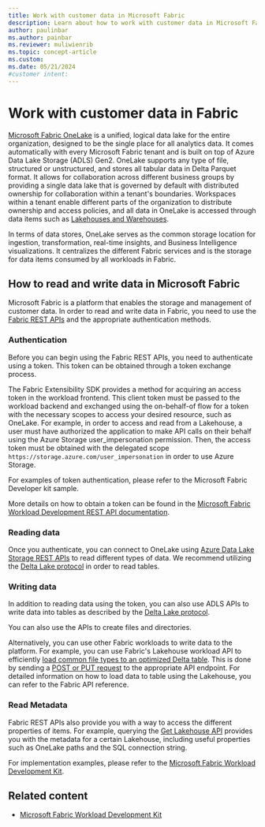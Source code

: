 ```yaml
---
title: Work with customer data in Microsoft Fabric
description: Learn about how to work with customer data in Microsoft Fabric.
author: paulinbar
ms.author: painbar
ms.reviewer: muliwienrib
ms.topic: concept-article
ms.custom:
ms.date: 05/21/2024
#customer intent:
---
```


# Work with customer data in Fabric 

[Microsoft Fabric OneLake](../onelake/index.yml) is a unified, logical data lake for the entire organization, designed to be the single place for all analytics data. It comes automatically with every Microsoft Fabric tenant and is built on top of Azure Data Lake Storage (ADLS) Gen2. OneLake supports any type of file, structured or unstructured, and stores all tabular data in Delta Parquet format. It allows for collaboration across different business groups by providing a single data lake that is governed by default with distributed ownership for collaboration within a tenant's boundaries. Workspaces within a tenant enable different parts of the organization to distribute ownership and access policies, and all data in OneLake is accessed through data items such as [Lakehouses and Warehouses](../data-warehouse/data-warehousing.md).

In terms of data stores, OneLake serves as the common storage location for ingestion, transformation, real-time insights, and Business Intelligence visualizations. It centralizes the different Fabric services and is the storage for data items consumed by all workloads in Fabric.

## How to read and write data in Microsoft Fabric 

Microsoft Fabric is a platform that enables the storage and management of customer data. In order to read and write data in Fabric, you need to use the [Fabric REST APIs](/rest/api/fabric/articles/) and the appropriate authentication methods.

### Authentication 

Before you can begin using the Fabric REST APIs, you need to authenticate using a token. This token can be obtained through a token exchange process.

The Fabric Extensibility SDK provides a method for acquiring an access token in the workload frontend. This client token must be passed to the workload backend and exchanged using the on-behalf-of flow for a token with the necessary scopes to access your desired resource, such as OneLake. For example, in order to access and read from a Lakehouse, a user must have authorized the application to make API calls on their behalf using the Azure Storage user_impersonation permission. Then, the access token must be obtained with the delegated scope `https://storage.azure.com/user_impersonation` in order to use Azure Storage. 

For examples of token authentication, please refer to the Microsoft Fabric Developer kit sample.

More details on how to obtain a token can be found in the [Microsoft Fabric Workload Development REST API documentation](https://go.microsoft.com/fwlink/?linkid=2271986). 

### Reading data

Once you authenticate, you can connect to OneLake using [Azure Data Lake Storage REST APIs](/rest/api/storageservices/data-lake-storage-gen2) to read different types of data. We recommend utilizing the [Delta Lake protocol](https://github.com/delta-io/delta/blob/master/PROTOCOL.md) in order to read tables.

### Writing data 

In addition to reading data using the token, you can also use ADLS APIs to write data into tables as described by the [Delta Lake protocol](https://github.com/delta-io/delta/blob/master/PROTOCOL.md).

You can also use the APIs to create files and directories.

Alternatively, you can use other Fabric workloads to write data to the platform. For example, you can use Fabric's Lakehouse workload API to efficiently [load common file types to an optimized Delta table](../data-engineering/load-to-tables.md). This is done by sending a [POST or PUT request](/rest/api/fabric/lakehouse/tables/load-table?tabs=HTTP) to the appropriate API endpoint. For detailed information on how to load data to table using the Lakehouse, you can refer to the Fabric API reference. 

### Read Metadata

Fabric REST APIs also provide you with a way to access the different properties of items. For example, querying the [Get Lakehouse API](/rest/api/fabric/lakehouse/items/get-lakehouse?tabs=HTTP) provides you with the metadata for a certain Lakehouse, including useful properties such as OneLake paths and the SQL connection string.

For implementation examples, please refer to the [Microsoft Fabric Workload Development Kit](./index.yml).

## Related content

* [Microsoft Fabric Workload Development Kit](./index.yml)